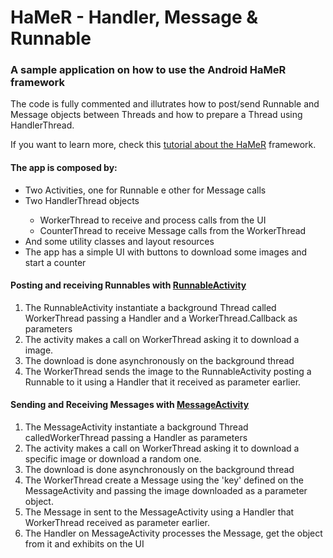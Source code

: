 <h1>HaMeR - Handler, Message & Runnable</h1>
<h3>A sample application on how to use the Android HaMeR framework</h3>

<p>
The code is fully commented and illutrates how to post/send Runnable and Message objects between Threads and how to prepare a Thread using HandlerThread.
</p>
If you want to learn more, check this <a href="http://code.tutsplus.com/tutorials/concurrency-on-android-using-hamer-framework--cms-27129">tutorial about the HaMeR</a> framework.

<h4>The app is composed by:</h4>
<ul>
<li>Two Activities, one for Runnable e other for Message calls</li>
<li>Two HandlerThread objects</li>
<ul>
<li>WorkerThread to receive and process calls from the UI</li>
<li>CounterThread to receive Message calls from the WorkerThread</li>
</ul>
<li>And some utility classes and layout resources</li>
<li>The app has a simple UI with buttons to download some images and start a counter</li>
</ul>

<h4>Posting and receiving Runnables with <a href="https://github.com/tinmegali/hamer/blob/master/app/src/main/java/com/tinmegali/hamer/RunnableActivity.java">RunnableActivity</a></h4>
<ol>
<li>The RunnableActivity instantiate a background Thread called WorkerThread passing a Handler and a WorkerThread.Callback as parameters
<li>The activity makes a call on WorkerThread asking it to download a image. 
<li>The download is done asynchronously on the background thread
<li>The WorkerThread sends the image to the RunnableActivity posting a Runnable to it using a Handler that it received as parameter earlier.
</ol>

<h4>Sending and Receiving Messages with <a href="https://github.com/tinmegali/hamer/blob/master/app/src/main/java/com/tinmegali/hamer/MessageActivity.java">MessageActivity</a></h4>
<ol>
<li>The MessageActivity instantiate a background Thread calledWorkerThread passing a Handler as parameters
<li>The activity makes a call on WorkerThread asking it to download a specific image or download a random one. 
<li>The download is done asynchronously on the background thread
<li>The WorkerThread  create a Message using the 'key' defined on the MessageActivity and passing the image downloaded as a parameter object.
<li>The Message in sent to the MessageActivity using a Handler that WorkerThread received as parameter earlier.
<li>The Handler on MessageActivity processes the Message, get the object from it and exhibits on the UI
</ol>
